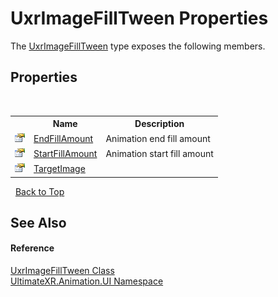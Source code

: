 # UxrImageFillTween Properties
 

The <a href="T_UltimateXR_Animation_UI_UxrImageFillTween">UxrImageFillTween</a> type exposes the following members.


## Properties
&nbsp;<table><tr><th></th><th>Name</th><th>Description</th></tr><tr><td>![Public property](media/pubproperty.gif "Public property")</td><td><a href="P_UltimateXR_Animation_UI_UxrImageFillTween_EndFillAmount">EndFillAmount</a></td><td>
Animation end fill amount</td></tr><tr><td>![Public property](media/pubproperty.gif "Public property")</td><td><a href="P_UltimateXR_Animation_UI_UxrImageFillTween_StartFillAmount">StartFillAmount</a></td><td>
Animation start fill amount</td></tr><tr><td>![Public property](media/pubproperty.gif "Public property")</td><td><a href="P_UltimateXR_Animation_UI_UxrImageFillTween_TargetImage">TargetImage</a></td><td /></tr></table>&nbsp;
<a href="#uxrimagefilltween-properties">Back to Top</a>

## See Also


#### Reference
<a href="T_UltimateXR_Animation_UI_UxrImageFillTween">UxrImageFillTween Class</a><br /><a href="N_UltimateXR_Animation_UI">UltimateXR.Animation.UI Namespace</a><br />